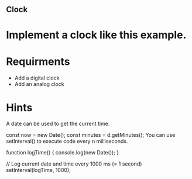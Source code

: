 ## Clock
# Implement a clock like this example.

# Requirments
- Add a digital clock
- Add an analog clock

# Hints
A date can be used to get the current time.

const now = new Date();
const minutes = d.getMinutes();
You can use setInterval() to execute code every n milliseconds.

function logTime() {
  console.log(new Date());
}

// Log current date and time every 1000 ms (= 1 second)
setInterval(logTime, 1000);